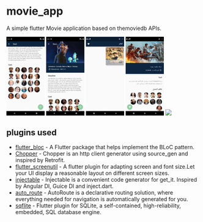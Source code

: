 # movie_app

A simple flutter Movie application based on  themoviedb APIs.

<p align="left">
<img src="screenshot1.png" width="100" />
<img src="screenshot2.png" width="100" />
<img src="screenshot3.png" width="100" />
<img src="screenshot4.png" width="100" />
<img src="screenshot5.png" width="100" />
</p>

## plugins used
- [flutter_bloc](https://pub.dev/packages/flutter_bloc) - A Flutter package that helps implement the BLoC pattern.
- [Chopper](https://pub.dev/packages/chopper) - Chopper is an http client generator using source_gen and inspired by Retrofit.
- [flutter_screenutil](https://pub.dev/packages/flutter_screenutil) - A flutter plugin for adapting screen and font size.Let your UI display a reasonable layout on different screen sizes.
- [injectable](https://pub.dev/packages/injectable) - Injectable is a convenient code generator for get_it. Inspired by Angular DI, Guice DI and inject.dart.
- [auto_route](https://pub.dev/packages/auto_route) - AutoRoute is a declarative routing solution, where everything needed for navigation is automatically generated for you.
- [sqflite](https://pub.dev/packages/sqflite) - Flutter plugin for SQLite, a self-contained, high-reliability, embedded, SQL database engine.